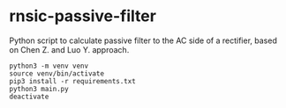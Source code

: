 # rnsic-passive-filter

Python script to calculate passive filter to the AC side of a rectifier, based on Chen Z. and Luo Y. approach.

```
python3 -m venv venv
source venv/bin/activate
pip3 install -r requirements.txt
python3 main.py
deactivate
```

